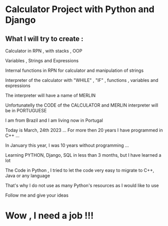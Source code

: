 
# Calculator Project with Python and Django

## What I will try to create :

Calculator in RPN , with stacks , OOP

Variables , Strings and Expressions

Internal functions in RPN for calculator and manipulation of strings 

Interpreter of the calculator with "WHILE" , "IF" , functions , variables and expressions

The interpreter will have a name of MERLIN 

Unfortunatelly the CODE of the CALCULATOR and MERLIN interpreter will be in PORTUGUESE

I am from Brazil and I am living now in Portugal 

Today is March, 24th 2023 ... For more then 20 years I have programmed in C++ ...

In January this year, I was 10 years without programming ... 

Learning PYTHON, Django, SQL in less than 3 months, but I have learned a lot

The Code in Python , I tried to let the code very easy to migrate to C++, Java or any language

That's why I do not use as many Python's resources as I would like to use

Follow me and give your ideas 




# Wow , I need a job !!!  






